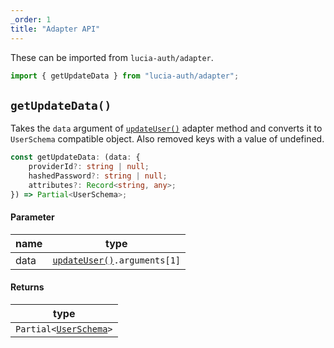 ```yaml
---
_order: 1
title: "Adapter API"
---
```


These can be imported from `lucia-auth/adapter`.

```ts
import { getUpdateData } from "lucia-auth/adapter";
```

## `getUpdateData()`

Takes the `data` argument of [`updateUser()`](/reference/adapters/api#updateuser) adapter method and converts it to `UserSchema` compatible object. Also removed keys with a value of undefined.

```ts
const getUpdateData: (data: {
	providerId?: string | null;
	hashedPassword?: string | null;
	attributes?: Record<string, any>;
}) => Partial<UserSchema>;
```

#### Parameter

| name | type                                                                |
| ---- | ------------------------------------------------------------------- |
| data | [`updateUser()`](/reference/adapters/api#updateuser)`.arguments[1]` |

#### Returns

| type                                                                        |
| --------------------------------------------------------------------------- |
| `Partial<`[`UserSchema`](/reference/adapters/database-model#schema-type)`>` |
